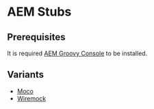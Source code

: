 # AEM Stubs

## Prerequisites

It is required [AEM Groovy Console](https://github.com/icfnext/aem-groovy-console) to be installed.

## Variants

 - [Moco](https://)
 - [Wiremock](https://)

